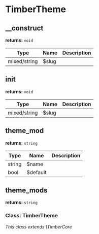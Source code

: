 
# TimberTheme


## __construct
**returns:** `void`



Type | Name | Description
---- | ---- | -----------
mixed/string | $slug | 


## init
**returns:** `void`



Type | Name | Description
---- | ---- | -----------
mixed/string | $slug | 


## theme_mod
**returns:** `string`



Type | Name | Description
---- | ---- | -----------
string | $name | 
bool | $default | 


## theme_mods
**returns:** `string`





### Class: TimberTheme



*This class extends \TimberCore*

